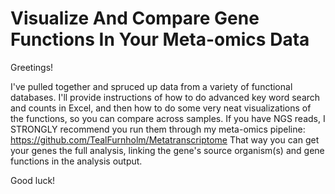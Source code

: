 # Visualize And Compare Gene Functions In Your Meta-omics Data

Greetings! 

I've pulled together and spruced up data from a variety of functional databases. I'll provide instructions of how to do advanced key word search and counts in Excel, and then how to do some very neat visualizations of the functions, so you can compare across samples. 
If you have NGS reads, I STRONGLY recommend you run them through my meta-omics pipeline: https://github.com/TealFurnholm/Metatranscriptome
That way you can get your genes the full analysis, linking the gene's source organism(s) and gene functions in the analysis output.

Good luck!

